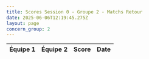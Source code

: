 ```yaml
---
title: Scores Session 0 - Groupe 2 - Matchs Retour
date: 2025-06-06T12:19:45.275Z
layout: page
concern_group: 2
---
```




| Équipe 1 | Équipe 2 | Score | Date |
|----------|----------|-------|------|

